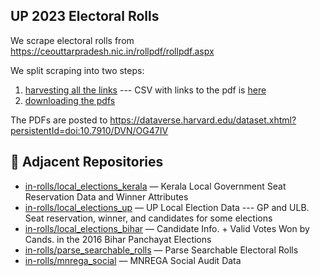 ## UP 2023 Electoral Rolls

We scrape electoral rolls from https://ceouttarpradesh.nic.in/rollpdf/rollpdf.aspx

We split scraping into two steps:

1. [harvesting all the links](01-up-scrape-pdf-links.ipynb) --- CSV with links to the pdf is [here](data/)
2. [downloading the pdfs](02-download_pdf.py)

The PDFs are posted to https://dataverse.harvard.edu/dataset.xhtml?persistentId=doi:10.7910/DVN/OG47IV

## 🔗 Adjacent Repositories

- [in-rolls/local_elections_kerala](https://github.com/in-rolls/local_elections_kerala) — Kerala Local Government Seat Reservation Data and Winner Attributes
- [in-rolls/local_elections_up](https://github.com/in-rolls/local_elections_up) — UP Local Election Data --- GP and ULB. Seat reservation, winner, and candidates for some elections
- [in-rolls/local_elections_bihar](https://github.com/in-rolls/local_elections_bihar) — Candidate Info. + Valid Votes Won by Cands. in the 2016 Bihar Panchayat Elections
- [in-rolls/parse_searchable_rolls](https://github.com/in-rolls/parse_searchable_rolls) — Parse Searchable Electoral Rolls
- [in-rolls/mnrega_social](https://github.com/in-rolls/mnrega_social) — MNREGA Social Audit Data
